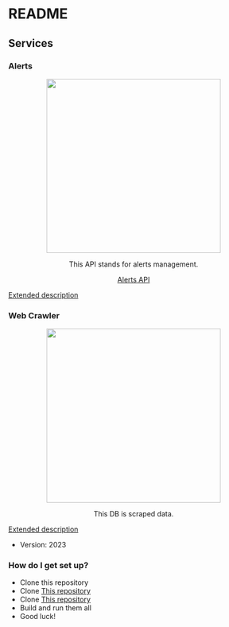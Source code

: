 # README #
## Services
### Alerts
<div align="center">
    <img src="https://drive.google.com/uc?export=§view&id=1S-2jMdLZwR19ZQegfyNG_wa5BwZegPnr" width="350px" /> 
    <p>This API stands for alerts management.</p> 
    <a href="http://localhost:8082/webjars/swagger-ui/index.html">Alerts API</a>
</div>  

[Extended description](ReactiveAlertsManagementService/README.md)

### Web Crawler
<div align="center">
    <img src="https://drive.google.com/uc?export=§view&id=1QHA8yeeurWgKQqBnPqseETOj0MNC3xsx" width="350px" /> 
    <p>This DB is scraped data.</p>
</div>

[Extended description](ReactiveWebCrawlerService/README.md)

* Version: 2023

### How do I get set up? ###

* Clone this repository
* Clone [This repository](https://github.com/katiaStepovoy/SocialMediaSimulations) 
* Clone [This repository](https://github.com/chenifargan/chenifargan_finalproject)
* Build and run them all
* Good luck!
